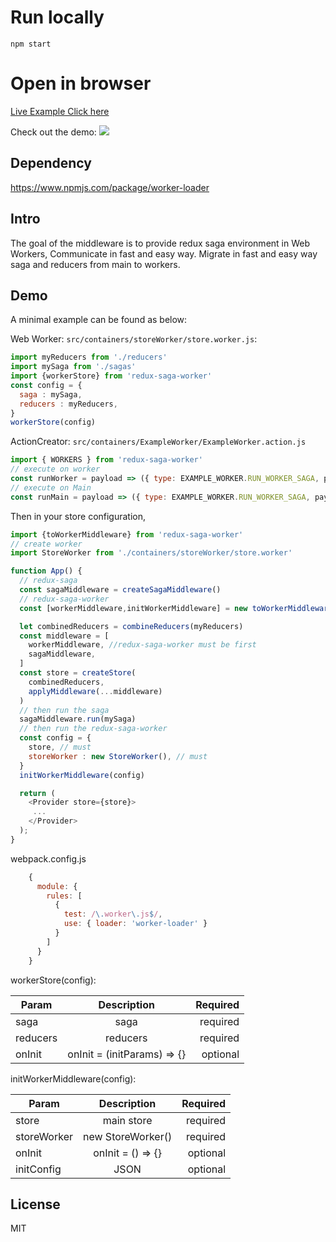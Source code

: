 # Run locally
`npm start`

# Open in browser
[Live Example Click here](http://gwmaster.byethost32.com/redux-saga-worker-example/)

Check out the demo:
![](http://g.recordit.co/hqYTQFzZZJ.gif)


## Dependency

https://www.npmjs.com/package/worker-loader


## Intro

The goal of the middleware is to provide redux saga environment in Web Workers,
Communicate in fast and easy way.
Migrate in fast and easy way saga and reducers from main to workers.

## Demo
A minimal example can be found as below:

Web Worker: `src/containers/storeWorker/store.worker.js`:
```javascript
import myReducers from './reducers'
import mySaga from './sagas'
import {workerStore} from 'redux-saga-worker'
const config = {
  saga : mySaga,
  reducers : myReducers,
}
workerStore(config)
```

ActionCreator: `src/containers/ExampleWorker/ExampleWorker.action.js`
```javascript
import { WORKERS } from 'redux-saga-worker'
// execute on worker
const runWorker = payload => ({ type: EXAMPLE_WORKER.RUN_WORKER_SAGA, payload, sendTo: WORKERS.WORKER })
// execute on Main
const runMain = payload => ({ type: EXAMPLE_WORKER.RUN_WORKER_SAGA, payload})
```

Then in your store configuration,
```javascript
import {toWorkerMiddleware} from 'redux-saga-worker'
// create worker
import StoreWorker from './containers/storeWorker/store.worker'

function App() {
  // redux-saga
  const sagaMiddleware = createSagaMiddleware()
  // redux-saga-worker
  const [workerMiddleware,initWorkerMiddleware] = new toWorkerMiddleware()

  let combinedReducers = combineReducers(myReducers)
  const middleware = [
    workerMiddleware, //redux-saga-worker must be first
    sagaMiddleware,
  ]
  const store = createStore(
    combinedReducers,
    applyMiddleware(...middleware)
  )
  // then run the saga
  sagaMiddleware.run(mySaga)
  // then run the redux-saga-worker
  const config = {
    store, // must
    storeWorker : new StoreWorker(), // must
  }
  initWorkerMiddleware(config)

  return (
    <Provider store={store}>
     ...
    </Provider>
  );
}
```

webpack.config.js
```javascript
    {
      module: {
        rules: [
          {
            test: /\.worker\.js$/,
            use: { loader: 'worker-loader' }
          }
        ]
      }
    }
```


workerStore(config):

| Param        | Description           | Required  |
| ------------- |:-------------:| -----:|
| saga          | saga          | required |
| reducers      | reducers      |   required |
| onInit        | onInit = (initParams) => {}     |   optional |   



initWorkerMiddleware(config):

| Param        | Description           | Required  |
| ------------- |:-------------:| -----:|
| store | main store          | required | 
| storeWorker          | new StoreWorker()          | required |
| onInit        | onInit = () => {}     |  optional| 
|initConfig | JSON | optional |


## License
MIT
